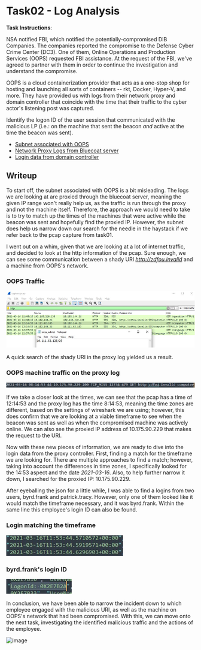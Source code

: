 # Task02 - Log Analysis

**Task Instructions**:

NSA notified FBI, which notified the potentially-compromised DIB Companies. The companies reported the compromise to the Defense Cyber Crime Center (DC3). One of them, Online Operations and Production Services (OOPS) requested FBI assistance. At the request of the FBI, we've agreed to partner with them in order to continue the investigation and understand the compromise.

OOPS is a cloud containerization provider that acts as a one-stop shop for hosting and launching all sorts of containers -- rkt, Docker, Hyper-V, and more. They have provided us with logs from their network proxy and domain controller that coincide with the time that their traffic to the cyber actor's listening post was captured.

Identify the logon ID of the user session that communicated with the malicious LP (i.e.: on the machine that sent the beacon *and* active at the time the beacon was sent).

* [Subnet associated with OOPS]
* [Network Proxy Logs from Bluecoat server]
* [Login data from domain controller]

## Writeup

To start off, the subnet associated with OOPS is a bit misleading. The logs we are looking at are proxied through the bluecoat server, meaning the given IP range won't really help us, as the traffic is run through the proxy and not the machine itself. Therefore, the approach we would need to take is to try to match up the times of the machines that were active while the beacon was sent and hopefully find the proxied IP. However, the subnet does help us narrow down our search for the needle in the haystack if we refer back to the pcap capture from task01.

I went out on a whim, given that we are looking at a lot of internet traffic, and decided to look at the http information of the pcap. Sure enough, we can see some communication between a shady URI *http://zdfou.invalid* and a machine from OOPS's network.

### OOPS Traffic
<img src="https://github.com/colton-gabertan/NSACodeBreaker2021/blob/task02/subnetTraffic.jpg">

A quick search of the shady URI in the proxy log yielded us a result.

### OOPS machine traffic on the proxy log
<img src="https://github.com/colton-gabertan/NSACodeBreaker2021/blob/task02/zdfou.jpg">
     
If we take a closer look at the times, we can see that the pcap has a time of 12:14:53 and the proxy log has the time 8:14:53, meaning the time zones are different, based on the settings of wireshark we are using; however, this does confirm that we are looking at a viable timeframe to see when the beacon was sent as well as when the compromised machine was actively online. We can also see the proxied IP address of 10.175.90.229 that makes the request to the URI.

Now with these new pieces of information, we are ready to dive into the login data from the proxy controller. First, finding a match for the timeframe we are looking for. There are multiple approaches to find a match; however, taking into account the differences in time zones, I specifically looked for the 14:53 aspect and the date *2021-03-16*. Also, to help further narrow it down, I searched for the proxied IP: 10.175.90.229.

After eyeballing the json for a little while, I was able to find a logins from two users, byrd.frank and patrick.tracy. However, only one of them looked like it would match the timeframe necessary, and it was byrd.frank. Within the same line this employee's login ID can also be found.

### Login matching the timeframe
<img src="https://github.com/colton-gabertan/NSACodeBreaker2021/blob/task02/loginTime.jpg">

### byrd.frank's login ID
<img src="https://github.com/colton-gabertan/NSACodeBreaker2021/blob/task02/loginID.jpg">

In conclusion, we have been able to narrow the incident down to which employee engaged with the malicious URI, as well as the machine on OOPS's network that had been compromised. With this, we can move onto the next task, investigating the identified malicious traffic and the actions of the employee.

![image](https://user-images.githubusercontent.com/66766340/148634519-2cf2b354-4c9f-4a2f-a82c-b05bda4382d8.png)

[Subnet associated with OOPS]: https://github.com/colton-gabertan/NSACodeBreaker2021/blob/task02/oops_subnet.txt
[Network Proxy Logs from Bluecoat server]: https://github.com/colton-gabertan/NSACodeBreaker2021/blob/task02/proxy.log
[Login data from domain controller]: https://github.com/colton-gabertan/NSACodeBreaker2021/blob/task02/logins.json
